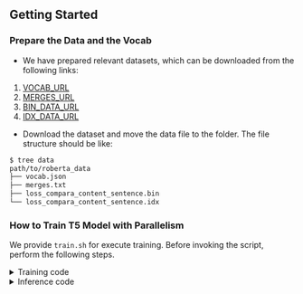 ## Getting Started
### Prepare the Data and the Vocab

- We have prepared relevant datasets, which can be downloaded from the following links:

1. [VOCAB_URL](https://oneflow-static.oss-cn-beijing.aliyuncs.com/ci-files/dataset/libai/roberta_dataset/roberta-vocab.json)
2. [MERGES_URL](https://oneflow-static.oss-cn-beijing.aliyuncs.com/ci-files/dataset/libai/roberta_dataset/roberta-vocab.json)
2. [BIN_DATA_URL](https://oneflow-static.oss-cn-beijing.aliyuncs.com/ci-files/dataset/libai/roberta_dataset/loss_compara_content_sentence.bin)
3. [IDX_DATA_URL](https://oneflow-static.oss-cn-beijing.aliyuncs.com/ci-files/dataset/libai/roberta_dataset/loss_compara_content_sentence.idx)

- Download the dataset and move the data file to the folder. The file structure should be like:
```bash
$ tree data
path/to/roberta_data
├── vocab.json
├── merges.txt
├── loss_compara_content_sentence.bin
└── loss_compara_content_sentence.idx
```
### How to Train T5 Model with Parallelism

We provide `train.sh` for execute training. Before invoking the script, perform the following steps.
<details>
<summary>Training code</summary>

```Shell
bash train.sh
```
</details>
<details>
<summary>Inference code</summary>

```Shell
bash infer.sh
```
</details>

